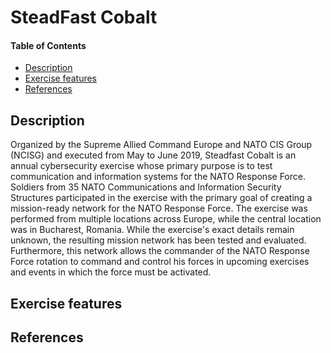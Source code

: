 # SteadFast Cobalt

#### Table of Contents 

<!-- START doctoc generated TOC please keep comment here to allow auto update -->
<!-- DON'T EDIT THIS SECTION, INSTEAD RE-RUN doctoc TO UPDATE -->


- [Description](#description)
- [Exercise features](#exercise-features)
- [References](#references)

<!-- END doctoc generated TOC please keep comment here to allow auto update -->

## Description 
Organized by the Supreme Allied Command Europe and NATO CIS Group (NCISG) and executed from May to June 2019, Steadfast Cobalt is an annual cybersecurity exercise whose primary purpose is to test communication and information systems for the NATO Response Force. Soldiers from 35 NATO Communications and Information Security Structures participated in the exercise with the primary goal of creating a mission-ready network for the NATO Response Force. The exercise was performed from multiple locations across Europe, while the central location was in Bucharest, Romania. While the exercise's exact details remain unknown, the resulting mission network has been tested and evaluated. Furthermore, this network allows the commander of the NATO Response Force rotation to command and control his forces in upcoming exercises and events in which the force must be activated.

## Exercise features

## References